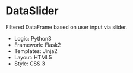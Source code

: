 # DataSlider

Filtered DataFrame based on user input via slider.

- Logic: Python3
- Framework: Flask2
- Templates: Jinja2
- Layout: HTML5
- Style: CSS 3
